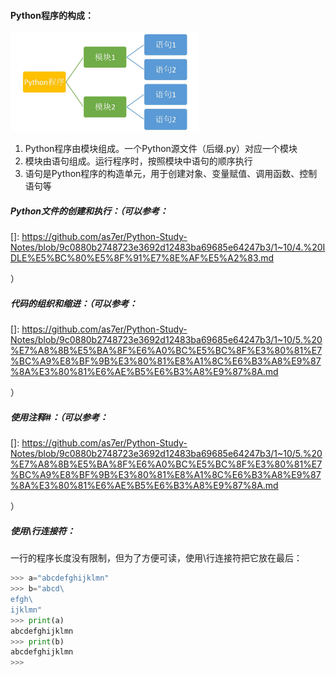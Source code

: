 #### Python程序的构成：

<img src=https://github.com/as7er/Python-Study-Notes/blob/ad837680d4d7c2757fa9e926eaf46647f820c33e/images/Python%E7%9A%84%E6%9E%84%E6%88%90.png width=60% />

1. Python程序由模块组成。一个Python源文件（后缀.py）对应一个模块
2. 模块由语句组成。运行程序时，按照模块中语句的顺序执行
3. 语句是Python程序的构造单元，用于创建对象、变量赋值、调用函数、控制语句等



##### Python文件的创建和执行：（可以参考：

[]: https://github.com/as7er/Python-Study-Notes/blob/9c0880b2748723e3692d12483ba69685e64247b3/1~10/4.%20IDLE%E5%BC%80%E5%8F%91%E7%8E%AF%E5%A2%83.md

）



##### 代码的组织和缩进：（可以参考：

[]: https://github.com/as7er/Python-Study-Notes/blob/9c0880b2748723e3692d12483ba69685e64247b3/1~10/5.%20%E7%A8%8B%E5%BA%8F%E6%A0%BC%E5%BC%8F%E3%80%81%E7%BC%A9%E8%BF%9B%E3%80%81%E8%A1%8C%E6%B3%A8%E9%87%8A%E3%80%81%E6%AE%B5%E6%B3%A8%E9%87%8A.md

）

##### 使用注释#：（可以参考：

[]: https://github.com/as7er/Python-Study-Notes/blob/9c0880b2748723e3692d12483ba69685e64247b3/1~10/5.%20%E7%A8%8B%E5%BA%8F%E6%A0%BC%E5%BC%8F%E3%80%81%E7%BC%A9%E8%BF%9B%E3%80%81%E8%A1%8C%E6%B3%A8%E9%87%8A%E3%80%81%E6%AE%B5%E6%B3%A8%E9%87%8A.md

）

##### 使用\行连接符：

一行的程序长度没有限制，但为了方便可读，使用\行连接符把它放在最后：

```python
>>> a="abcdefghijklmn"
>>> b="abcd\
efgh\
ijklmn"
>>> print(a)
abcdefghijklmn
>>> print(b)
abcdefghijklmn
>>> 

```

